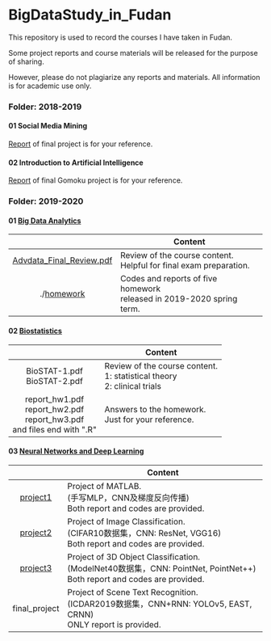 # BigDataStudy_in_Fudan
This repository is used to record the courses I have taken in Fudan.

Some project reports and course materials will be released for the purpose of sharing.

However, please do not plagiarize any reports and materials. All information is for academic use only.



### Folder: 2018-2019

#### 01 Social Media Mining

[Report](https://github.com/IMNearth/BigDataStudy_in_Fudan/blob/master/2018-2019/0626Twitter-report-new.pdf) of final project is for your reference.



#### 02 Introduction to Artificial Intelligence

[Report](https://github.com/IMNearth/BigDataStudy_in_Fudan/blob/master/2018-2019/AI-repo-formal.pdf) of final Gomoku project is for your reference.



### Folder: 2019-2020

#### 01 [Big Data Analytics](https://github.com/IMNearth/BigDataStudy_in_Fudan/tree/master/2019-2020/01_BigDataAnalytics)

|                                                              | Content                                                      |
| :----------------------------------------------------------: | ------------------------------------------------------------ |
| [Advdata_Final_Review.pdf](https://github.com/IMNearth/BigDataStudy_in_Fudan/blob/master/2019-2020/01_BigDataAnalytics/Advdata_Final_Review.pdf) | Review of the course content. <br/>Helpful for final exam preparation. |
| ./[homework](https://github.com/IMNearth/BigDataStudy_in_Fudan/tree/master/2019-2020/01_BigDataAnalytics/homework) | Codes and reports of five homework <br/>released in 2019-2020 spring term. |



#### 02 [Biostatistics](https://github.com/IMNearth/BigDataStudy_in_Fudan/tree/master/2019-2020/02_Biostatistics)

|                                                              | Content                                                      |
| :----------------------------------------------------------: | ------------------------------------------------------------ |
|               BioSTAT-1.pdf<br/>BioSTAT-2.pdf                | Review of the course content.<br/>1: statistical theory <br/>2: clinical trials |
| report_hw1.pdf<br/>report_hw2.pdf<br/>report_hw3.pdf<br/>and files end with ".R" | Answers to the homework. <br/> Just for your reference.      |



#### 03 [Neural Networks and Deep Learning](https://github.com/IMNearth/BigDataStudy_in_Fudan/tree/master/2019-2020/03_DeepLearning)

|                                                              | Content                                                      |
| :----------------------------------------------------------: | ------------------------------------------------------------ |
| [project1](https://github.com/IMNearth/BigDataStudy_in_Fudan/tree/master/2019-2020/03_DeepLearning/project1) | Project of MATLAB. <br/>(手写MLP，CNN及梯度反向传播)<br/>Both report and codes are provided. |
| [project2](https://github.com/IMNearth/BigDataStudy_in_Fudan/tree/master/2019-2020/03_DeepLearning/project2) | Project of Image Classification.<br/>(CIFAR10数据集，CNN: ResNet, VGG16)<br/>Both report and codes are provided. |
| [project3](https://github.com/IMNearth/BigDataStudy_in_Fudan/tree/master/2019-2020/03_DeepLearning/project3) | Project of 3D Object Classification. <br/>(ModelNet40数据集，CNN: PointNet, PointNet++)<br/>Both report and codes are provided. |
|                        final_project                         | Project of Scene Text Recognition. <br/>(ICDAR2019数据集，CNN+RNN: YOLOv5, EAST, CRNN)<br/>ONLY report is provided. |

